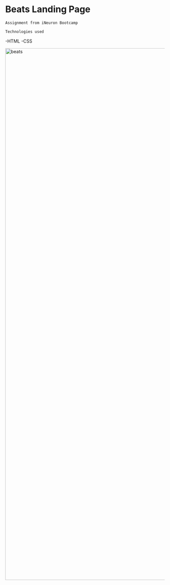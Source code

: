 # Beats Landing Page

`Assignment from iNeuron Bootcamp`

`Technologies used`

-HTML
-CSS

<img width="1680" alt="beats" src="https://user-images.githubusercontent.com/119747143/211022772-8563f4bf-df5c-425f-aa66-42caa9fe9bf7.png">
